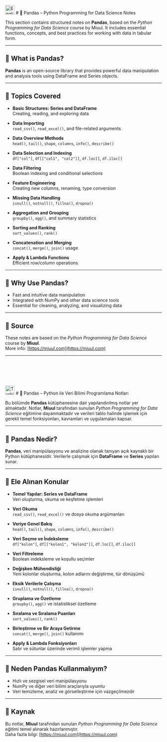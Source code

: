 <img src="https://flagcdn.com/w40/us.png" alt="English" width="30"/>  
# 🐼 Pandas – Python Programming for Data Science Notes

This section contains structured notes on **Pandas**, based on the *Python Programming for Data Science* course by Miuul. It includes essential functions, concepts, and best practices for working with data in tabular form.

---

## 📌 What is Pandas?

**Pandas** is an open-source library that provides powerful data manipulation and analysis tools using DataFrame and Series objects.

---

## 🧱 Topics Covered

- **Basic Structures: Series and DataFrame**  
  Creating, reading, and exploring data

- **Data Importing**  
  `read_csv()`, `read_excel()`, and file-related arguments

- **Data Overview Methods**  
  `head()`, `tail()`, `shape`, `columns`, `info()`, `describe()`

- **Data Selection and Indexing**  
  `df["col"]`, `df[["col1", "col2"]]`, `df.loc[]`, `df.iloc[]`

- **Data Filtering**  
  Boolean indexing and conditional selections

- **Feature Engineering**  
  Creating new columns, renaming, type conversion

- **Missing Data Handling**  
  `isnull()`, `notnull()`, `fillna()`, `dropna()`

- **Aggregation and Grouping**  
  `groupby()`, `agg()`, and summary statistics

- **Sorting and Ranking**  
  `sort_values()`, `rank()`

- **Concatenation and Merging**  
  `concat()`, `merge()`, `join()` usage

- **Apply & Lambda Functions**  
  Efficient row/column operations

---

## 🎯 Why Use Pandas?

- Fast and intuitive data manipulation  
- Integrated with NumPy and other data science tools  
- Essential for cleaning, analyzing, and visualizing data

---

## 📌 Source

These notes are based on the *Python Programming for Data Science* course by **Miuul**.  
More info: [https://miuul.com](https://miuul.com)

---

<br><br><br><br>

<img src="https://flagcdn.com/w40/tr.png" alt="Turkish" width="30"/>  
# 🐼 Pandas – Python ile Veri Bilimi Programlama Notları

Bu bölümde **Pandas** kütüphanesine dair yapılandırılmış notlar yer almaktadır. Notlar, **Miuul** tarafından sunulan *Python Programming for Data Science* eğitimine dayanmaktadır ve verileri tablo halinde işlemek için gerekli temel fonksiyonları, kavramları ve uygulamaları kapsar.

---

## 📌 Pandas Nedir?

**Pandas**, veri manipülasyonu ve analizine olanak tanıyan açık kaynaklı bir Python kütüphanesidir. Verilerle çalışmak için **DataFrame** ve **Series** yapıları sunar.

---

## 🧱 Ele Alınan Konular

- **Temel Yapılar: Series ve DataFrame**  
  Veri oluşturma, okuma ve keşfetme işlemleri

- **Veri Okuma**  
  `read_csv()`, `read_excel()` ve dosya okuma argümanları

- **Veriye Genel Bakış**  
  `head()`, `tail()`, `shape`, `columns`, `info()`, `describe()`

- **Veri Seçme ve İndeksleme**  
  `df["kolon"]`, `df[["kolon1", "kolon2"]]`, `df.loc[]`, `df.iloc[]`

- **Veri Filtreleme**  
  Boolean indeksleme ve koşullu seçimler

- **Değişken Mühendisliği**  
  Yeni kolonlar oluşturma, kolon adlarını değiştirme, tür dönüşümü

- **Eksik Verilerle Çalışma**  
  `isnull()`, `notnull()`, `fillna()`, `dropna()`

- **Gruplama ve Özetleme**  
  `groupby()`, `agg()` ve istatistiksel özetleme

- **Sıralama ve Sıralama Puanları**  
  `sort_values()`, `rank()`

- **Birleştirme ve Bir Araya Getirme**  
  `concat()`, `merge()`, `join()` kullanımı

- **Apply & Lambda Fonksiyonları**  
  Satır ve sütunlar üzerinde verimli işlemler yapma

---

## 🎯 Neden Pandas Kullanmalıyım?

- Hızlı ve sezgisel veri manipülasyonu  
- NumPy ve diğer veri bilimi araçlarıyla uyumlu  
- Veri temizleme, analiz ve görselleştirme için vazgeçilmezdir

---

## 📌 Kaynak

Bu notlar, **Miuul** tarafından sunulan *Python Programming for Data Science* eğitimi temel alınarak hazırlanmıştır.  
Daha fazla bilgi: [https://miuul.com](https://miuul.com)
